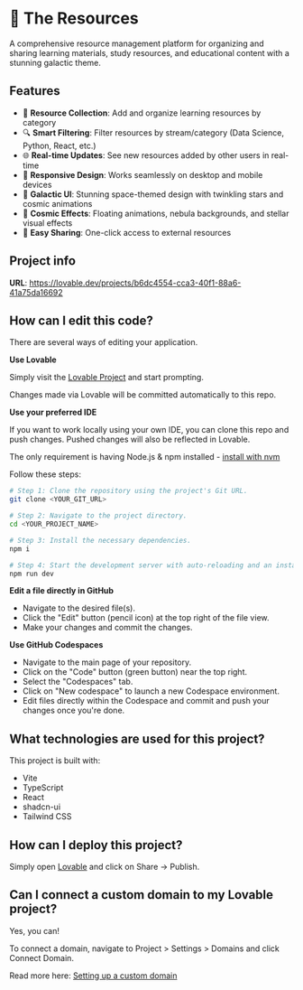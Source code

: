 # 🌌 The Resources

A comprehensive resource management platform for organizing and sharing learning materials, study resources, and educational content with a stunning galactic theme.

## Features

- 📖 **Resource Collection**: Add and organize learning resources by category
- 🔍 **Smart Filtering**: Filter resources by stream/category (Data Science, Python, React, etc.)
- 🌐 **Real-time Updates**: See new resources added by other users in real-time
- 📱 **Responsive Design**: Works seamlessly on desktop and mobile devices
- 🎨 **Galactic UI**: Stunning space-themed design with twinkling stars and cosmic animations
- 🌟 **Cosmic Effects**: Floating animations, nebula backgrounds, and stellar visual effects
- 🔗 **Easy Sharing**: One-click access to external resources

## Project info

**URL**: https://lovable.dev/projects/b6dc4554-cca3-40f1-88a6-41a75da16692

## How can I edit this code?

There are several ways of editing your application.

**Use Lovable**

Simply visit the [Lovable Project](https://lovable.dev/projects/b6dc4554-cca3-40f1-88a6-41a75da16692) and start prompting.

Changes made via Lovable will be committed automatically to this repo.

**Use your preferred IDE**

If you want to work locally using your own IDE, you can clone this repo and push changes. Pushed changes will also be reflected in Lovable.

The only requirement is having Node.js & npm installed - [install with nvm](https://github.com/nvm-sh/nvm#installing-and-updating)

Follow these steps:

```sh
# Step 1: Clone the repository using the project's Git URL.
git clone <YOUR_GIT_URL>

# Step 2: Navigate to the project directory.
cd <YOUR_PROJECT_NAME>

# Step 3: Install the necessary dependencies.
npm i

# Step 4: Start the development server with auto-reloading and an instant preview.
npm run dev
```

**Edit a file directly in GitHub**

- Navigate to the desired file(s).
- Click the "Edit" button (pencil icon) at the top right of the file view.
- Make your changes and commit the changes.

**Use GitHub Codespaces**

- Navigate to the main page of your repository.
- Click on the "Code" button (green button) near the top right.
- Select the "Codespaces" tab.
- Click on "New codespace" to launch a new Codespace environment.
- Edit files directly within the Codespace and commit and push your changes once you're done.

## What technologies are used for this project?

This project is built with:

- Vite
- TypeScript
- React
- shadcn-ui
- Tailwind CSS

## How can I deploy this project?

Simply open [Lovable](https://lovable.dev/projects/b6dc4554-cca3-40f1-88a6-41a75da16692) and click on Share -> Publish.

## Can I connect a custom domain to my Lovable project?

Yes, you can!

To connect a domain, navigate to Project > Settings > Domains and click Connect Domain.

Read more here: [Setting up a custom domain](https://docs.lovable.dev/tips-tricks/custom-domain#step-by-step-guide)
